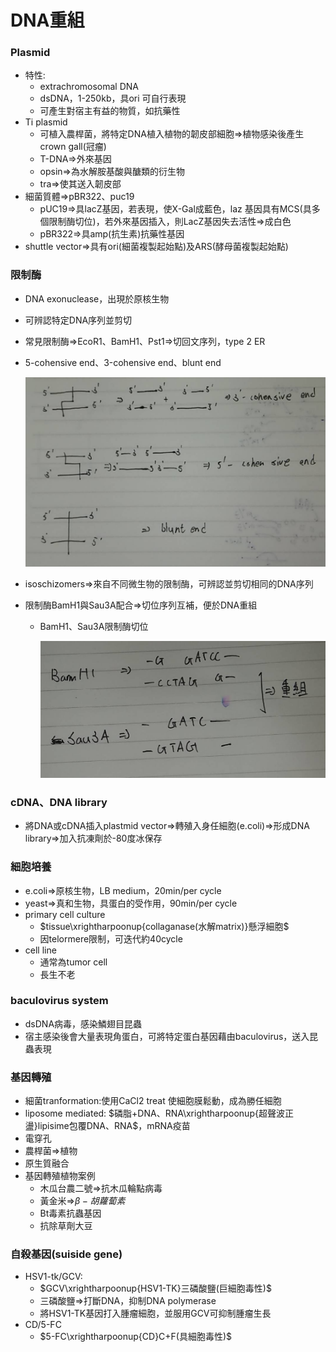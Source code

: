 # DNA重組

### Plasmid

- 特性:
    - extrachromosomal DNA
    - dsDNA，1-250kb，具ori 可自行表現
    - 可產生對宿主有益的物質，如抗藥性
- Ti plasmid
    - 可植入農桿菌，將特定DNA植入植物的韌皮部細胞⇒植物感染後產生crown gall(冠瘤)
    - T-DNA⇒外來基因
    - opsin⇒為水解胺基酸與醣類的衍生物
    - tra⇒使其送入韌皮部
- 細菌質體⇒pBR322、puc19
    - pUC19⇒具lacZ基因，若表現，使X-Gal成藍色，laz 基因具有MCS(具多個限制酶切位)，若外來基因插入，則LacZ基因失去活性⇒成白色
    - pBR322⇒具amp(抗生素)抗藥性基因
- shuttle vector⇒具有ori(細菌複製起始點)及ARS(酵母菌複製起始點)

### 限制酶

- DNA exonuclease，出現於原核生物
- 可辨認特定DNA序列並剪切
- 常見限制酶⇒EcoR1、BamH1、Pst1⇒切回文序列，type 2 ER
- 5-cohensive end、3-cohensive end、blunt end
    
    ![48231.jpg](DNA%E9%87%8D%E7%B5%84%20fdbfeafaa1c44a6d801e3af857cff215/48231.jpg)
    
- isoschizomers⇒來自不同微生物的限制酶，可辨認並剪切相同的DNA序列
- 限制酶BamH1與Sau3A配合⇒切位序列互補，便於DNA重組
    - BamH1、Sau3A限制酶切位
        
        ![48232.jpg](DNA%E9%87%8D%E7%B5%84%20fdbfeafaa1c44a6d801e3af857cff215/48232.jpg)
        

### cDNA、DNA library

- 將DNA或cDNA插入plastmid vector⇒轉殖入身任細胞(e.coli)⇒形成DNA library⇒加入抗凍劑於-80度冰保存

### 細胞培養

- e.coli⇒原核生物，LB medium，20min/per cycle
- yeast⇒真和生物，具蛋白的受作用，90min/per cycle
- primary cell culture
    - $tissue\xrightharpoonup{collaganase(水解matrix)}懸浮細胞$
    - 因telormere限制，可迭代約40cycle
- cell line
    - 通常為tumor cell
    - 長生不老

### baculovirus system

- dsDNA病毒，感染鱗翅目昆蟲
- 宿主感染後會大量表現角蛋白，可將特定蛋白基因藉由baculovirus，送入昆蟲表現

### 基因轉殖

- 細菌tranformation:使用CaCl2 treat 使細胞膜鬆動，成為勝任細胞
- liposome mediated: $磷脂+DNA、RNA\xrightharpoonup{超聲波正盪}lipisime包覆DNA、RNA$，mRNA疫苗
- 電穿孔
- 農桿菌⇒植物
- 原生質融合
- 基因轉殖植物案例
    - 木瓜台農二號⇒抗木瓜輪點病毒
    - 黃金米⇒$\beta-胡蘿蔔素$
    - Bt毒素抗蟲基因
    - 抗除草劑大豆

### 自殺基因(suiside gene)

- HSV1-tk/GCV:
    - $GCV\xrightharpoonup{HSV1-TK}三磷酸鹽(巨細胞毒性)$
    - 三磷酸鹽⇒打斷DNA，抑制DNA polymerase
    - 將HSV1-TK基因打入腫瘤細胞，並服用GCV可抑制腫瘤生長
- CD/5-FC
    - $5-FC\xrightharpoonup{CD}C+F(具細胞毒性)$